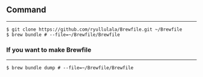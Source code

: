 ## Command
---

```shell
$ git clone https://github.com/ryullulala/Brewfile.git ~/Brewfile
$ brew bundle # --file=~/Brewfile/Brewfile
```


### If you want to make Brewfile
---

```shell
$ brew bundle dump # --file=~/Brewfile/Brewfile
```

